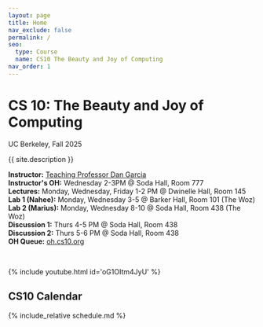 ```yaml
---
layout: page
title: Home
nav_exclude: false
permalink: /
seo:
  type: Course
  name: CS10 The Beauty and Joy of Computing
nav_order: 1
---
```


# **CS 10: The Beauty and Joy of Computing**
UC Berkeley, Fall 2025



{{ site.description }}

**Instructor:** <a href="https://people.eecs.berkeley.edu/~ddgarcia/">Teaching Professor Dan Garcia</a><br/>
**Instructor's OH:** Wednesday 2-3PM @ Soda Hall, Room 777<br/>
**Lectures:**  Monday, Wednesday, Friday 1-2 PM @ Dwinelle Hall, Room 145 <br/>
**Lab 1 (Nahee):**  Monday, Wednesday 3-5 @ Barker Hall, Room 101 (The Woz)<br/>
**Lab 2 (Marius):**  Monday, Wednesday 8-10 @ Soda Hall, Room 438 (The Woz)<br/>
**Discussion 1:**  Thurs 4-5 PM @ Soda Hall, Room 438<br/>
**Discussion 2:**  Thurs 5-6 PM @ Soda Hall, Room 438<br/>
**OH Queue:** <a href="https://oh.cs10.org/"> oh.cs10.org</a>

<br/>

{% include youtube.html id='oG1OItm4JyU' %}


## CS10 Calendar

{% include_relative schedule.md %}




